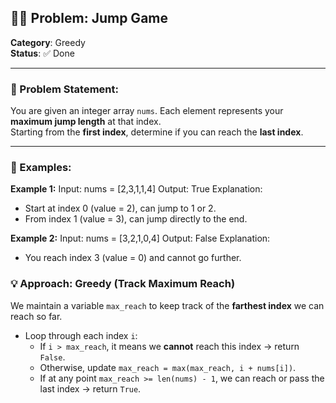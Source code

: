 ## 🏃‍♂️ Problem: Jump Game

**Category**: Greedy  
**Status**: ✅ Done

---

### 🧠 Problem Statement:

You are given an integer array `nums`. Each element represents your **maximum jump length** at that index.  
Starting from the **first index**, determine if you can reach the **last index**.

---

### 🧪 Examples:

**Example 1:**
Input: nums = [2,3,1,1,4]
Output: True
Explanation:
  - Start at index 0 (value = 2), can jump to 1 or 2.
  - From index 1 (value = 3), can jump directly to the end.

**Example 2:**
Input: nums = [3,2,1,0,4]
Output: False
Explanation:
  - You reach index 3 (value = 0) and cannot go further.


### 💡 Approach: Greedy (Track Maximum Reach)

We maintain a variable `max_reach` to keep track of the **farthest index** we can reach so far.

- Loop through each index `i`:
  - If `i > max_reach`, it means we **cannot** reach this index → return `False`.
  - Otherwise, update `max_reach = max(max_reach, i + nums[i])`.
  - If at any point `max_reach >= len(nums) - 1`, we can reach or pass the last index → return `True`.


